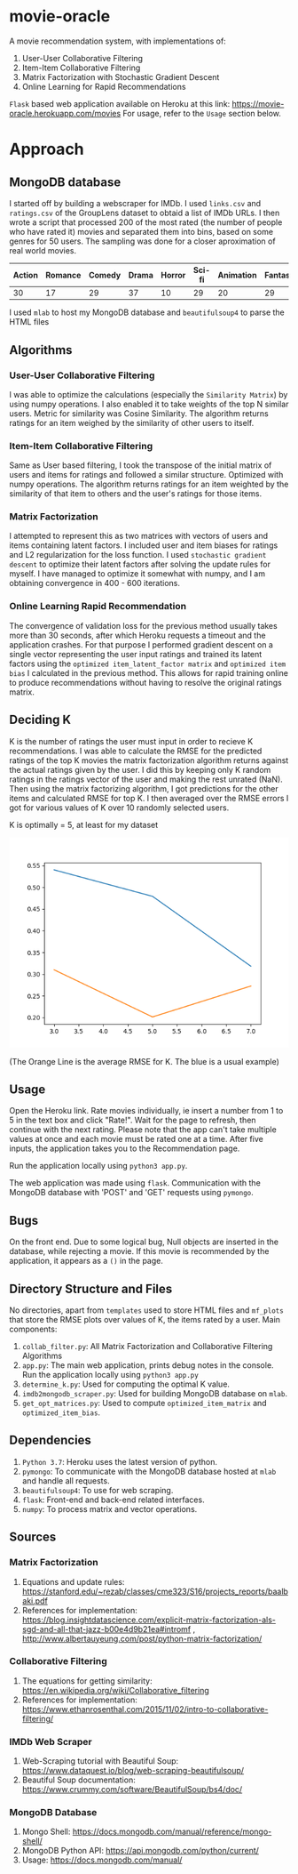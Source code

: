 # movie-oracle
A movie recommendation system, with implementations of:
1. User-User Collaborative Filtering
2. Item-Item Collaborative Filtering
3. Matrix Factorization with Stochastic Gradient Descent
4. Online Learning for Rapid Recommendations

`Flask` based web application available on Heroku at this link: https://movie-oracle.herokuapp.com/movies
For usage, refer to the `Usage` section below.

# Approach
## MongoDB database
I started off by building a webscraper for IMDb. I used `links.csv` and `ratings.csv` of the GroupLens dataset to obtaid a list of IMDb URLs. I then wrote a script that processed 200 of the most rated (the number of people who have rated it) movies and separated them into bins, based on some genres for 50 users. The sampling was done for a closer aproximation of real world movies. 

Action | Romance | Comedy | Drama | Horror | Sci-fi | Animation | Fantasy
-------|---------|--------|-------|--------|--------|-----------|-------
30  | 17 | 29 | 37  | 10  | 29 | 20  | 29

I used `mlab` to host my MongoDB database and `beautifulsoup4` to parse the HTML files

## Algorithms
### User-User Collaborative Filtering
I was able to optimize the calculations (especially the `Similarity Matrix`) by using numpy operations. I also enabled it to take weights of the top N similar users. Metric for similarity was Cosine Similarity. The algorithm returns ratings for an item weighed by the similarity of other users to itself.
### Item-Item Collaborative Filtering
Same as User based filtering, I took the transpose of the initial matrix of users and items for ratings and followed a similar structure. Optimized with numpy operations. The algorithm returns ratings for an item weighted by the similarity of that item to others and the user's ratings for those items.
### Matrix Factorization
I attempted to represent this as two matrices with vectors of users and items containing latent factors. I included user and item biases for ratings and L2 regularization for the loss function. I used `stochastic gradient descent` to optimize their latent factors after solving the update rules for myself. I have managed to optimize it somewhat with numpy, and I am obtaining convergence in 400 - 600 iterations. 
### Online Learning Rapid Recommendation
The convergence of validation loss for the previous method usually takes more than 30 seconds, after which Heroku requests a timeout and the application crashes. For that purpose I performed gradient descent on a single vector representing the user input ratings and trained its latent factors using the `optimized item_latent_factor matrix` and `optimized item bias` I calculated in the previous method. This allows for rapid training online to produce recommendations without having to resolve the original ratings matrix.

##  Deciding K
K is the number of ratings the user must input in order to recieve K recommendations. I was able to calculate the RMSE for the predicted ratings of the top K movies the matrix factorization algorithm returns against the actual ratings given by the user. I did this by keeping only K random ratings in the ratings vector of the user and making the rest unrated (NaN). Then using the matrix factorizing algorithm, I got predictions for the other items and calculated RMSE for top K. I then averaged over the RMSE errors I got for various values of K over 10 randomly selected users. 

K  is optimally = 5, at least for my dataset

![alt text](https://github.com/divyam02/movie-oracle/blob/master/mf_plots/k_variance.png)

(The Orange Line is the average RMSE for K. The blue is a usual example)

## Usage
Open the Heroku link. Rate movies individually, ie insert a number from 1 to 5 in the text box and click "Rate!". Wait for the page to refresh, then continue with the next rating. Please note that the app can't take multiple values at once and each movie must be rated one at a time. After five inputs, the application takes you to the Recommendation page.

Run the application locally using `python3 app.py`.

The web application was made using `flask`. Communication with the MongoDB database with 'POST' and 'GET' requests using `pymongo`.

## Bugs
On the front end. Due to some logical bug, Null objects are inserted in the database, while rejecting a movie. If this movie is recommended by the application, it appears as a `()` in the page.

## Directory Structure and Files
No directories, apart from `templates` used to store HTML files and `mf_plots` that store the RMSE plots over values of K, the items rated by a user. 
Main components:
1. `collab_filter.py`: All Matrix Factorization and Collaborative Filtering Algorithms 
2. `app.py`: The main web application, prints debug notes in the console. Run the application locally using `python3 app.py`
3. `determine_k.py`: Used for computing the optimal K value.
4. `imdb2mongodb_scraper.py`: Used for building MongoDB database on `mlab`.
5. `get_opt_matrices.py`: Used to compute `optimized_item_matrix` and `optimized_item_bias`.

## Dependencies
1. `Python 3.7`: Heroku uses the latest version of python.
2. `pymongo`: To communicate with the MongoDB database hosted at `mlab` and handle all requests.
3. `beautifulsoup4`: To use for web scraping.
4. `flask`: Front-end and back-end related interfaces.
5. `numpy`: To process matrix and vector operations.

## Sources
### Matrix Factorization
1. Equations and update rules: https://stanford.edu/~rezab/classes/cme323/S16/projects_reports/baalbaki.pdf
2. References for implementation: https://blog.insightdatascience.com/explicit-matrix-factorization-als-sgd-and-all-that-jazz-b00e4d9b21ea#intromf , http://www.albertauyeung.com/post/python-matrix-factorization/
### Collaborative Filtering
1. The equations for getting similarity: https://en.wikipedia.org/wiki/Collaborative_filtering
2. References for implementation: https://www.ethanrosenthal.com/2015/11/02/intro-to-collaborative-filtering/
### IMDb Web Scraper
1. Web-Scraping tutorial with Beautiful Soup: https://www.dataquest.io/blog/web-scraping-beautifulsoup/
2. Beautiful Soup documentation: https://www.crummy.com/software/BeautifulSoup/bs4/doc/
### MongoDB Database
1. Mongo Shell: https://docs.mongodb.com/manual/reference/mongo-shell/
2. MongoDB Python API: https://api.mongodb.com/python/current/
3. Usage: https://docs.mongodb.com/manual/
